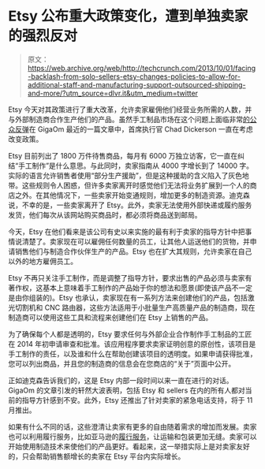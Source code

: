 # Etsy 公布重大政策变化，遭到单独卖家的强烈反对

> 原文：<https://web.archive.org/web/http://techcrunch.com/2013/10/01/facing-backlash-from-solo-sellers-etsy-changes-policies-to-allow-for-additional-staff-and-manufacturing-support-outsourced-shipping-and-more/?utm_source=dlvr.it&utm_medium=twitter>

Etsy 今天对其政策进行了重大改革，允许卖家雇佣他们经营业务所需的人数，并与外部制造商合作生产他们的产品。虽然手工制品市场在这个问题上面临非常[的公众反弹](https://web.archive.org/web/20230129072751/http://gigaom.com/2013/08/23/meet-the-man-behind-new-yorks-other-billion-dollar-internet-company-this-one-makes-money/#comments)在 GigaOm 最近的一篇文章中，首席执行官 Chad Dickerson 一直在考虑改变政策。

Etsy 目前列出了 1800 万件待售商品，每月有 6000 万独立访客，它一直在纠结“手工制作”是什么意思。与此同时，卖家指南从 4000 字增长到了 14000 字。实际的语言允许销售者使用“部分生产援助”，但是这种援助的含义陷入了灰色地带。这些规则令人困惑，但许多卖家离开时感觉他们无法将业务扩展到一个人的商店之外。在其他情况下，一些卖家开始变通规则，增加更多的制造资源。迪克森说，不幸的是，一些卖家离开了 Etsy。此外，卖家无法使用外部快递或履约服务发货，他们每次从该网站购买商品时，都必须将商品送到邮局。

今天，Etsy 在他们看来是该公司有史以来实施的最有利于卖家的指导方针中把事情说清楚了。卖家现在可以雇佣任何数量的员工，让其他人运送他们的货物，并申请销售他们与制造合作伙伴生产的产品。Etsy 也在扩大其规则，允许卖家在自己以外的地方雇佣员工。

Etsy 不再只关注手工制作，而是调整了指导方针，要求出售的产品必须与卖家有著作权，这基本上意味着手工制作的产品始于你的想法和愿景(即使该产品不一定是由你组装的)。Etsy 也承认，卖家现在有一系列方法来创建他们的产品，包括激光切割机和 CNC 路由器，这些方法适用于小批量生产高质量产品的制造商，现在制造商可以使用这些工具和流程来创建他们在 Etsy 上销售的产品。

为了确保每个人都是透明的，Etsy 要求任何与外部企业合作制作手工制品的工匠在 2014 年初申请审查和批准。该应用程序要求卖家证明创意的原创性，该项目是手工制作的责任，以及谁和什么在帮助创建该项目的透明度。如果申请获得批准，您可以列出商品，并且您的制造商的信息会在您商店的“关于”页面中公开。

正如迪克森告诉我们的，这是 Etsy 内部一段时间以来一直在进行的对话。GigaOm 的文章引发的轩然大波表明，包括 Etsy 和 sellers 在内的所有人都对当前的指导方针感到不安。此外，Etsy 还推出了针对卖家的紧急电话支持，将于 11 月推出。

如果有什么不同的话，这些澄清让卖家有更多的自由随着需求的增加而发展。卖家也可以利用履行服务，比如亚马逊的[履行服务](https://web.archive.org/web/20230129072751/http://services.amazon.com/fulfillment-by-amazon/benefits.htm)，让运输和包装更加无缝。卖家可以开始使用制造技术来使他们的产品更好。看起来，这一举措实际上是对卖家友好的，只会帮助销售额增长的卖家在 Etsy 平台内实际增长。